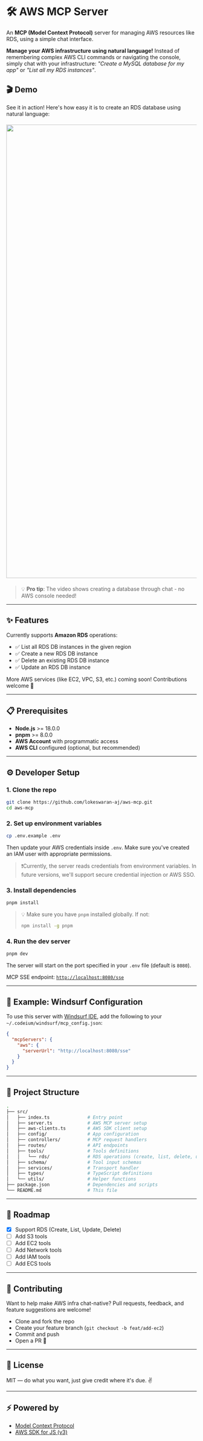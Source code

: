 # 🛠️ AWS MCP Server

An **MCP (Model Context Protocol)** server for managing AWS resources like RDS, using a simple chat interface.

**Manage your AWS infrastructure using natural language!** Instead of remembering complex AWS CLI commands or navigating the console, simply chat with your infrastructure: _"Create a MySQL database for my app"_ or _"List all my RDS instances"_.

## 🎬 Demo

See it in action! Here's how easy it is to create an RDS database using natural language:

<div align="center" style="margin-top:20px;margin-bottom:20px;">
<img src="https://github.com/user-attachments/assets/d1920a61-ad84-41f4-8017-5b10bdf9f86b" width="1200" alt="demo"/>
</div>

> 💡 **Pro tip**: The video shows creating a database through chat - no AWS console needed!

---

## ✨ Features

Currently supports **Amazon RDS** operations:

- ✅ List all RDS DB instances in the given region
- ✅ Create a new RDS DB instance
- ✅ Delete an existing RDS DB instance
- ✅ Update an RDS DB instance

More AWS services (like EC2, VPC, S3, etc.) coming soon! Contributions welcome 🚀

---

## 📋 Prerequisites

- **Node.js** >= 18.0.0
- **pnpm** >= 8.0.0
- **AWS Account** with programmatic access
- **AWS CLI** configured (optional, but recommended)

---

## ⚙️ Developer Setup

### 1. Clone the repo

```bash
git clone https://github.com/lokeswaran-aj/aws-mcp.git
cd aws-mcp
```

### 2. Set up environment variables

```bash
cp .env.example .env
```

Then update your AWS credentials inside `.env`. Make sure you've created an IAM user with appropriate permissions.

> ❗️Currently, the server reads credentials from environment variables. In future versions, we'll support secure credential injection or AWS SSO.

### 3. Install dependencies

```bash
pnpm install
```

> 💡 Make sure you have `pnpm` installed globally. If not:
>
> ```bash
> npm install -g pnpm
> ```

### 4. Run the dev server

```bash
pnpm dev
```

The server will start on the port specified in your `.env` file (default is `8080`).

MCP SSE endpoint:
[`http://localhost:8080/sse`](http://localhost:8080/sse)

---

## 🧪 Example: Windsurf Configuration

To use this server with [Windsurf IDE](https://windsurf.com), add the following to your `~/.codeium/windsurf/mcp_config.json`:

```json
{
  "mcpServers": {
    "aws": {
      "serverUrl": "http://localhost:8080/sse"
    }
  }
}
```

---

## 📁 Project Structure

```bash
.
├── src/
│   ├── index.ts              # Entry point
│   ├── server.ts             # AWS MCP server setup
│   ├── aws-clients.ts        # AWS SDK client setup
│   ├── config/               # App configuration
│   ├── controllers/          # MCP request handlers
│   ├── routes/               # API endpoints
│   ├── tools/                # Tools definitions
│   │   └── rds/              # RDS operations (create, list, delete, update)
│   ├── schema/               # Tool input schemas
│   ├── services/             # Transport handler
│   ├── types/                # TypeScript definitions
│   └── utils/                # Helper functions
├── package.json              # Dependencies and scripts
└── README.md                 # This file
```

---

## 📌 Roadmap

- [x] Support RDS (Create, List, Update, Delete)
- [ ] Add S3 tools
- [ ] Add EC2 tools
- [ ] Add Network tools
- [ ] Add IAM tools
- [ ] Add ECS tools

---

## 🤝 Contributing

Want to help make AWS infra chat-native?
Pull requests, feedback, and feature suggestions are welcome!

- Clone and fork the repo
- Create your feature branch (`git checkout -b feat/add-ec2`)
- Commit and push
- Open a PR 🙌

---

## 📄 License

MIT — do what you want, just give credit where it's due. ✌️

---

## ⚡ Powered by

- [Model Context Protocol](https://modelcontextprotocol.io/introduction)
- [AWS SDK for JS (v3)](https://docs.aws.amazon.com/AWSJavaScriptSDK/v3/latest/)
